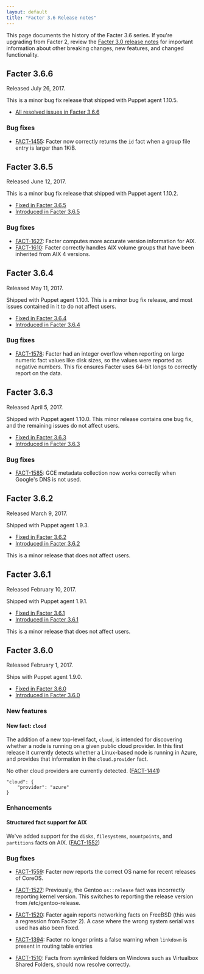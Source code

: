 ```yaml
---
layout: default
title: "Facter 3.6 Release notes"
---
```


This page documents the history of the Facter 3.6 series. If you're upgrading from Facter 2, review the [Facter 3.0 release notes](../3.0/release_notes.html) for important information about other breaking changes, new features, and changed functionality. 

## Facter 3.6.6

Released July 26, 2017.

This is a minor bug fix release that shipped with Puppet agent 1.10.5.

* [All resolved issues in Facter 3.6.6](https://tickets.puppetlabs.com/issues/?jql=fixVersion%20%3D%20%27FACT%203.6.6%27)

### Bug fixes

* [FACT-1455](https://tickets.puppetlabs.com/browse/FACT-1455): Facter now correctly returns the `id` fact when a group file entry is larger than 1KiB.

## Facter 3.6.5

Released June 12, 2017.

This is a minor bug fix release that shipped with Puppet agent 1.10.2.

* [Fixed in Facter 3.6.5](https://tickets.puppetlabs.com/issues/?jql=fixVersion%20%3D%20%27FACT%203.6.5%27)
* [Introduced in Facter 3.6.5](https://tickets.puppetlabs.com/issues/?jql=affectedVersion+%3D+%27FACT+3.6.5%27)

### Bug fixes

* [FACT-1627](https://tickets.puppetlabs.com/browse/FACT-1627): Facter computes more accurate version information for AIX.
* [FACT-1610](https://tickets.puppetlabs.com/browse/FACT-1610): Facter correctly handles AIX volume groups that have been inherited from AIX 4 versions.

## Facter 3.6.4

Released May 11, 2017.

Shipped with Puppet agent 1.10.1. This is a minor bug fix release, and most issues contained in it to do not affect users.

* [Fixed in Facter 3.6.4](https://tickets.puppetlabs.com/issues/?jql=fixVersion%20%3D%20%27FACT%203.6.4%27)
* [Introduced in Facter 3.6.4](https://tickets.puppetlabs.com/issues/?jql=affectedVersion+%3D+%27FACT+3.6.4%27)

### Bug fixes

* [FACT-1578](https://tickets.puppetlabs.com/browse/FACT-1578): Facter had an integer overflow when reporting on large numeric fact values like disk sizes, so the values were reported as negative numbers. This fix ensures Facter uses 64-bit longs to correctly report on the data.

## Facter 3.6.3

Released April 5, 2017. 

Shipped with Puppet agent 1.10.0. This minor release contains one bug fix, and the remaining issues do not affect users.


* [Fixed in Facter 3.6.3](https://tickets.puppetlabs.com/issues/?jql=fixVersion%20%3D%20%27FACT%203.6.3%27)
* [Introduced in Facter 3.6.3](https://tickets.puppetlabs.com/issues/?jql=affectedVersion+%3D+%27FACT+3.6.3%27)

### Bug fixes

* [FACT-1585](https://tickets.puppetlabs.com/browse/FACT-1585): GCE metadata collection now works correctly when Google's DNS is not used.


## Facter 3.6.2

Released March 9, 2017.

Shipped with Puppet agent 1.9.3.

* [Fixed in Facter 3.6.2](https://tickets.puppetlabs.com/issues/?jql=fixVersion%20%3D%20%27FACT%203.6.2%27)
* [Introduced in Facter 3.6.2](https://tickets.puppetlabs.com/issues/?jql=affectedVersion+%3D+%27FACT+3.6.2%27)

This is a minor release that does not affect users.

## Facter 3.6.1

Released February 10, 2017.

Shipped with Puppet agent 1.9.1.

* [Fixed in Facter 3.6.1](https://tickets.puppetlabs.com/issues/?jql=fixVersion+%3D+%27FACT+3.6.1%27)
* [Introduced in Facter 3.6.1](https://tickets.puppetlabs.com/issues/?jql=affectedVersion+%3D+%27FACT+3.6.1%27)

This is a minor release that does not affect users. 

## Facter 3.6.0

Released February 1, 2017.

Ships with Puppet agent 1.9.0.

* [Fixed in Facter 3.6.0](https://tickets.puppetlabs.com/issues/?jql=fixVersion+%3D+%27FACT+3.6.0%27)
* [Introduced in Facter 3.6.0](https://tickets.puppetlabs.com/issues/?jql=affectedVersion+%3D+%27FACT+3.6.0%27)

### New features

#### New fact: `cloud`

The addition of a new top-level fact, `cloud`, is intended for discovering whether a node is running on a given public cloud provider. In this first release it currently detects whether a Linux-based node is running in Azure, and provides that information in the `cloud.provider` fact. 

No other cloud providers are currently detected. ([FACT-1441](https://tickets.puppetlabs.com/browse/FACT-1441))

```
"cloud": { 
    "provider": "azure" 
} 
```

### Enhancements

#### Structured fact support for AIX

We've added support for the `disks`, `filesystems`, `mountpoints`, and `partitions` facts on AIX. ([FACT-1552](https://tickets.puppetlabs.com/browse/FACT-1552))

### Bug fixes

* [FACT-1559](https://tickets.puppetlabs.com/browse/FACT-1559): Facter now reports the correct OS name for recent releases of CoreOS.

* [FACT-1527](https://tickets.puppetlabs.com/browse/FACT-1527): Previously, the Gentoo `os::release` fact was incorrectly reporting kernel version. This switches to reporting the release version from /etc/gentoo-release.

* [FACT-1520](https://tickets.puppetlabs.com/browse/FACT-1520): Facter again reports networking facts on FreeBSD (this was a regression from Facter 2). A case where the wrong system serial was used has also been fixed.

* [FACT-1394](https://tickets.puppetlabs.com/browse/FACT-1394): Facter no longer prints a false warning when `linkdown` is present in routing table entries

* [FACT-1510](https://tickets.puppetlabs.com/browse/FACT-1510): Facts from symlinked folders on Windows such as Virtualbox Shared Folders, should now resolve correctly.
